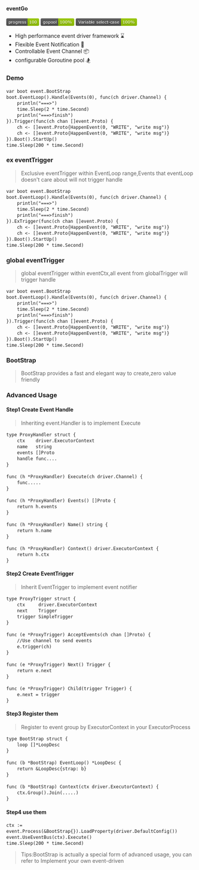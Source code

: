 #### eventGo
![](https://raw.githubusercontent.com/honeweimimeng/eventgo/master/icons/progress-100-green.jpg?raw=true)
![](https://github.com/honeweimimeng/eventgo/blob/master/icons/gopool-100%25-green.jpg?raw=true)
![](https://raw.githubusercontent.com/honeweimimeng/eventgo/master/icons/Variableselect--case-100%25-green.jpg)
- High performance event driver framework ⌛
- Flexible Event Notification 📩
- Controllable Event Channel 📦
- configurable Goroutine pool 🏂
### Demo
```golang
var boot event.BootStrap
boot.EventLoop().Handle(Events(0), func(ch driver.Channel) {
    println("===>")
	time.Sleep(2 * time.Second)
	println("===>finish")
}).Trigger(func(ch chan []event.Proto) {
	ch <- []event.Proto{HappenEvent(0, "WRITE", "write msg")}
	ch <- []event.Proto{HappenEvent(0, "WRITE", "write msg")}
}).Boot().StartUp()
time.Sleep(200 * time.Second)
```
### ex eventTrigger
> Exclusive eventTrigger within EventLoop range,Events that eventLoop doesn't care about will not trigger handle
```golang
var boot event.BootStrap
boot.EventLoop().Handle(Events(0), func(ch driver.Channel) {
    println("===>")
	time.Sleep(2 * time.Second)
	println("===>finish")
}).ExTrigger(func(ch chan []event.Proto) {
	ch <- []event.Proto{HappenEvent(0, "WRITE", "write msg")}
	ch <- []event.Proto{HappenEvent(0, "WRITE", "write msg")}
}).Boot().StartUp()
time.Sleep(200 * time.Second)
```
### global eventTrigger
> global eventTrigger within eventCtx,all event from globalTrigger will trigger handle
```golang
var boot event.BootStrap
boot.EventLoop().Handle(Events(0), func(ch driver.Channel) {
    println("===>")
	time.Sleep(2 * time.Second)
	println("===>finish")
}).Trigger(func(ch chan []event.Proto) {
	ch <- []event.Proto{HappenEvent(0, "WRITE", "write msg")}
	ch <- []event.Proto{HappenEvent(0, "WRITE", "write msg")}
}).Boot().StartUp()
time.Sleep(200 * time.Second)
```
### BootStrap
> BootStrap provides a fast and elegant way to create,zero value friendly
### Advanced Usage
#### Step1 Create Event Handle
> Inheriting event.Handler is to implement Execute
```golang
type ProxyHandler struct {
    ctx    driver.ExecutorContext
    name   string
    events []Proto
    handle func....
}

func (h *ProxyHandler) Execute(ch driver.Channel) {
    func.....
}

func (h *ProxyHandler) Events() []Proto {
    return h.events
}

func (h *ProxyHandler) Name() string {
    return h.name
}

func (h *ProxyHandler) Context() driver.ExecutorContext {
    return h.ctx
}
```
#### Step2 Create EventTrigger
> Inherit EventTrigger to implement event notifier
```golang
type ProxyTrigger struct {
    ctx     driver.ExecutorContext
    next    Trigger
    trigger SimpleTrigger
}

func (e *ProxyTrigger) AcceptEvents(ch chan []Proto) {
	//Use channel to send events
    e.trigger(ch)
}

func (e *ProxyTrigger) Next() Trigger {
    return e.next
}

func (e *ProxyTrigger) Child(trigger Trigger) {
    e.next = trigger
}
```
#### Step3 Register them
> Register to event group by ExecutorContext in your ExecutorProcess
```golang
type BootStrap struct {
    loop []*LoopDesc
}

func (b *BootStrap) EventLoop() *LoopDesc {
    return &LoopDesc{strap: b}
}

func (b *BootStrap) Context(ctx driver.ExecutorContext) {
    ctx.Group().Join(.....)
}
```
#### Step4 use them
```golang
ctx := event.Process(&BootStrap{}).LoadProperty(driver.DefaultConfig())
event.UseEventBus(ctx).Execute()
time.Sleep(200 * time.Second)
```
>Tips:BootStrap is actually a special form of advanced usage, you can refer to Implement your own event-driven